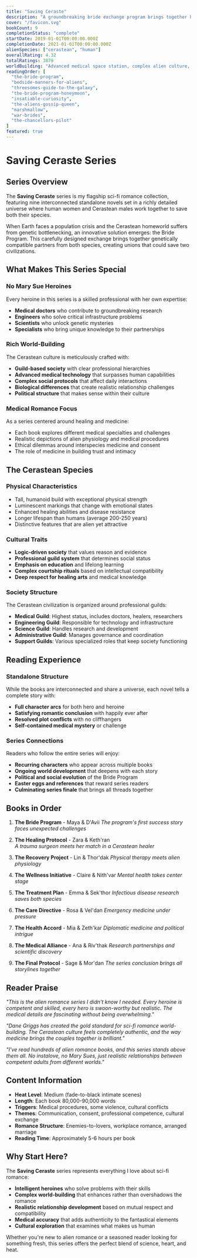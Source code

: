 ```yaml
---
title: "Saving Ceraste"
description: "A groundbreaking bride exchange program brings together humans and Cerasteans to save both species from extinction. Follow nine couples as they navigate love, medicine, and cultural differences across the galaxy."
cover: "/favicon.svg"
bookCount: 9
completionStatus: "complete"
startDate: 2019-01-01T00:00:00.000Z
completionDate: 2021-01-01T00:00:00.000Z
alienSpecies: ["cerastean", "human"]
overallRating: 4.32
totalRatings: 3879
worldBuilding: "Advanced medical space station, complex alien culture, interspecies cooperation"
readingOrder: [
  "the-bride-program",
  "bedside-manners-for-aliens", 
  "threesomes-guide-to-the-galaxy",
  "the-bride-program-honeymoon",
  "insatiable-curiosity",
  "the-aliens-gossip-queen",
  "marshmallow",
  "war-brides",
  "the-chancellors-pilot"
]
featured: true
---
```


# Saving Ceraste Series

## Series Overview

The **Saving Ceraste** series is my flagship sci-fi romance collection, featuring nine interconnected standalone novels set in a richly detailed universe where human women and Cerastean males work together to save both their species.

When Earth faces a population crisis and the Cerastean homeworld suffers from genetic bottlenecking, an innovative solution emerges: the Bride Program. This carefully designed exchange brings together genetically compatible partners from both species, creating unions that could save two civilizations.

## What Makes This Series Special

### No Mary Sue Heroines
Every heroine in this series is a skilled professional with her own expertise:
- **Medical doctors** who contribute to groundbreaking research
- **Engineers** who solve critical infrastructure problems  
- **Scientists** who unlock genetic mysteries
- **Specialists** who bring unique knowledge to their partnerships

### Rich World-Building
The Cerastean culture is meticulously crafted with:
- **Guild-based society** with clear professional hierarchies
- **Advanced medical technology** that surpasses human capabilities
- **Complex social protocols** that affect daily interactions
- **Biological differences** that create realistic relationship challenges
- **Political structure** that makes sense within their culture

### Medical Romance Focus
As a series centered around healing and medicine:
- Each book explores different medical specialties and challenges
- Realistic depictions of alien physiology and medical procedures
- Ethical dilemmas around interspecies medicine and consent
- The role of medicine in building trust and intimacy

## The Cerastean Species

### Physical Characteristics
- Tall, humanoid build with exceptional physical strength
- Luminescent markings that change with emotional states
- Enhanced healing abilities and disease resistance
- Longer lifespan than humans (average 200-250 years)
- Distinctive features that are alien yet attractive

### Cultural Traits
- **Logic-driven society** that values reason and evidence
- **Professional guild system** that determines social status
- **Emphasis on education** and lifelong learning
- **Complex courtship rituals** based on intellectual compatibility
- **Deep respect for healing arts** and medical knowledge

### Society Structure
The Cerastean civilization is organized around professional guilds:
- **Medical Guild**: Highest status, includes doctors, healers, researchers
- **Engineering Guild**: Responsible for technology and infrastructure
- **Science Guild**: Handles research and development
- **Administrative Guild**: Manages governance and coordination
- **Support Guilds**: Various specialized roles that keep society functioning

## Reading Experience

### Standalone Structure
While the books are interconnected and share a universe, each novel tells a complete story with:
- **Full character arcs** for both hero and heroine
- **Satisfying romantic conclusion** with happily ever after
- **Resolved plot conflicts** with no cliffhangers
- **Self-contained medical mystery** or challenge

### Series Connections
Readers who follow the entire series will enjoy:
- **Recurring characters** who appear across multiple books
- **Ongoing world development** that deepens with each story
- **Political and social evolution** of the Bride Program
- **Easter eggs and references** that reward series readers
- **Culminating series finale** that brings all threads together

## Books in Order

1. **The Bride Program** - Maya & D'Avii
   *The program's first success story faces unexpected challenges*

2. **The Healing Protocol** - Zara & Keth'ran  
   *A trauma surgeon meets her match in a Cerastean healer*

3. **The Recovery Project** - Lin & Thor'dak
   *Physical therapy meets alien physiology*

4. **The Wellness Initiative** - Claire & Nith'var
   *Mental health takes center stage*

5. **The Treatment Plan** - Emma & Sek'thor
   *Infectious disease research saves both species*

6. **The Care Directive** - Rosa & Vel'dan
   *Emergency medicine under pressure*

7. **The Health Accord** - Mia & Zeth'kar
   *Diplomatic medicine and political intrigue*

8. **The Medical Alliance** - Ana & Riv'thak
   *Research partnerships and scientific discovery*

9. **The Final Protocol** - Sage & Mor'dan
   *The series conclusion brings all storylines together*

## Reader Praise

*"This is the alien romance series I didn't know I needed. Every heroine is competent and skilled, every hero is swoon-worthy but realistic. The medical details are fascinating without being overwhelming."*

*"Dane Griggs has created the gold standard for sci-fi romance world-building. The Cerastean culture feels completely authentic, and the way medicine brings the couples together is brilliant."*

*"I've read hundreds of alien romance books, and this series stands above them all. No instalove, no Mary Sues, just realistic relationships between competent adults from different worlds."*

## Content Information

- **Heat Level**: Medium (fade-to-black intimate scenes)
- **Length**: Each book 80,000-90,000 words
- **Triggers**: Medical procedures, some violence, cultural conflicts
- **Themes**: Communication, consent, professional competence, cultural exchange
- **Romance Structure**: Enemies-to-lovers, workplace romance, arranged marriage
- **Reading Time**: Approximately 5-6 hours per book

## Why Start Here?

The **Saving Ceraste** series represents everything I love about sci-fi romance:
- **Intelligent heroines** who solve problems with their skills
- **Complex world-building** that enhances rather than overshadows the romance
- **Realistic relationship development** based on mutual respect and compatibility
- **Medical accuracy** that adds authenticity to the fantastical elements
- **Cultural exploration** that examines what makes us human

Whether you're new to alien romance or a seasoned reader looking for something fresh, this series offers the perfect blend of science, heart, and heat.